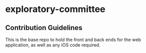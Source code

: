 # exploratory-committee

## Contribution Guidelines

This is the base repo to hold the front and back ends for the web application, as well as any iOS code required.
